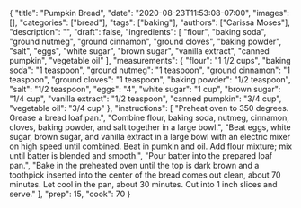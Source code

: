 {
    "title": "Pumpkin Bread",
    "date": "2020-08-23T11:53:08-07:00",
    "images": [],
    "categories": ["bread"],
    "tags": ["baking"],
    "authors": ["Carissa Moses"],
    "description": "",
    "draft": false,
    "ingredients": [
        "flour",
        "baking soda",
        "ground nutmeg",
        "ground cinnamon",
        "ground cloves",
        "baking powder",
        "salt",
        "eggs",
        "white sugar",
        "brown sugar",
        "vanilla extract",
        "canned pumpkin",
        "vegetable oil"
    ],
    "measurements": {
        "flour": "1 1/2 cups",
        "baking soda": "1 teaspoon",
        "ground nutmeg": "1 teaspoon",
        "ground cinnamon": "1 teaspoon",
        "ground cloves": "1 teaspoon",
        "baking powder": "1/2 teaspoon",
        "salt": "1/2 teaspoon",
        "eggs": "4",
        "white sugar": "1 cup",
        "brown sugar": "1/4 cup",
        "vanilla extract": "1/2 teaspoon",
        "canned pumpkin": "3/4 cup",
        "vegetable oil": "3/4 cup"
    },
    "instructions": [
        "Preheat oven to 350 degrees. Grease a bread loaf pan.",
        "Combine flour, baking soda, nutmeg, cinnamon, cloves, baking powder, and salt together in a large bowl.",
        "Beat eggs, white sugar, brown sugar, and vanilla extract in a large bowl with an electric mixer on high speed until combined. Beat in pumkin and oil. Add flour mixture; mix until batter is blended and smooth.",
        "Pour batter into the prepared loaf pan.",
        "Bake in the preheated oven until the top is dark brown and a toothpick inserted into the center of the bread comes out clean, about 70 minutes. Let cool in the pan, about 30 minutes. Cut into 1 inch slices and serve."
    ],
    "prep": 15,
    "cook": 70
}